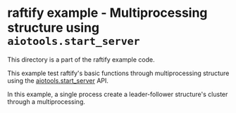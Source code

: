 # raftify example - Multiprocessing structure using `aiotools.start_server`

This directory is a part of the raftify example code.

This example test raftify's basic functions through multiprocessing structure using the [aiotools.start_server](https://github.com/achimnol/aiotools#async-server) API.

In this example, a single process create a leader-follower structure's cluster through a multiprocessing.
